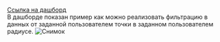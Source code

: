 [Ссылка на дашборд](https://datalens.yandex/g12macinvf0y5)  
В дашборде показан пример как можно реализовать фильтрацию в данных от заданной пользователем точки в заданном пользователем радиусе.
![Снимок](https://github.com/sevibogdanov/datalens_project/assets/130535023/62776279-1b72-4dd8-ac3d-796247eb601e)
